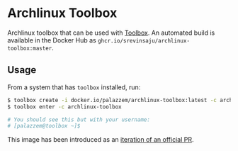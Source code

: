 # Archlinux Toolbox

Archlinux toolbox that can be used with [Toolbox](https://github.com/containers/toolbox).
An automated build is available in the Docker Hub as `ghcr.io/srevinsaju/archlinux-toolbox:master`.

## Usage

From a system that has `toolbox` installed, run:

```bash
$ toolbox create -i docker.io/palazzem/archlinux-toolbox:latest -c archlinux-toolbox
$ toolbox enter -c archlinux-toolbox

# You should see this but with your username:
# [palazzem@toolbox ~]$
```

This image has been introduced as an [iteration of an official PR](https://github.com/palazzem/archlinux-toolbox/pull/1).
